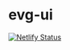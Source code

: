 # evg-ui

[![Netlify Status](https://api.netlify.com/api/v1/badges/3aa180dc-eff8-4440-b9f8-3ed45b1ab742/deploy-status)](https://app.netlify.com/sites/evg-site/deploys)
